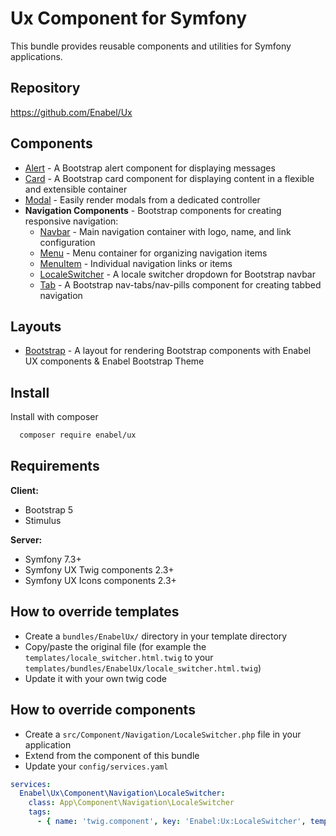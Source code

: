 # Ux Component for Symfony

This bundle provides reusable components and utilities for Symfony applications.

## Repository

https://github.com/Enabel/Ux

## Components

- [Alert](Alert/alert.md) - A Bootstrap alert component for displaying messages
- [Card](Card/card.md) - A Bootstrap card component for displaying content in a flexible and extensible container
- [Modal](modal.md) - Easily render modals from a dedicated controller
- **Navigation Components** - Bootstrap components for creating responsive navigation:
  - [Navbar](Navigation/navbar.md) - Main navigation container with logo, name, and link configuration
  - [Menu](Navigation/menu.md) - Menu container for organizing navigation items
  - [MenuItem](Navigation/menuItem.md) - Individual navigation links or items
  - [LocaleSwitcher](LocaleSwitcher/localeSwitcher.md) - A locale switcher dropdown for Bootstrap navbar
  - [Tab](Navigation/tab.md) - A Bootstrap nav-tabs/nav-pills component for creating tabbed navigation

## Layouts

- [Bootstrap](Layout/bootstrap.md) - A layout for rendering Bootstrap components with Enabel UX components & Enabel Bootstrap Theme

## Install

Install with composer

```bash
  composer require enabel/ux
```

## Requirements

**Client:**
- Bootstrap 5
- Stimulus

**Server:**
- Symfony 7.3+
- Symfony UX Twig components 2.3+
- Symfony UX Icons components 2.3+

## How to override templates

- Create a `bundles/EnabelUx/` directory in your template directory
- Copy/paste the original file (for example the `templates/locale_switcher.html.twig` to your `templates/bundles/EnabelUx/locale_switcher.html.twig`)
- Update it with your own twig code

## How to override components

- Create a `src/Component/Navigation/LocaleSwitcher.php` file in your application
- Extend from the component of this bundle
- Update your `config/services.yaml`

```yaml
services:
  Enabel\Ux\Component\Navigation\LocaleSwitcher:
    class: App\Component\Navigation\LocaleSwitcher
    tags:
      - { name: 'twig.component', key: 'Enabel:Ux:LocaleSwitcher', template: 'templates/bundles/EnabelUx/locale_switcher.html.twig', expose_public_props: true }
```
